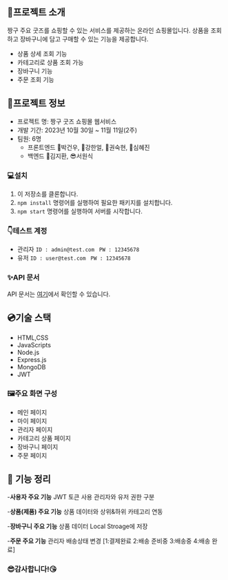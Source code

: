 ## 🎁프로젝트 소개

짱구 주요 굿즈를 쇼핑할 수 있는 서비스를 제공하는 온라인 쇼핑몰입니다. 
상품을 조회하고 장바구니에 담고 구매할 수 있는 기능을 제공합니다.

- 상품 상세 조회 기능
- 카테고리로 상품 조회 가능
- 장바구니 기능
- 주문 조회 기능

## 🔌프로젝트 정보

- 프로젝트 명: 짱구 굿즈 쇼핑몰 웹서비스
- 개발 기간: 2023년 10월 30일 ~ 11월 11일(2주)
- 팀원: 6명
    - 프론트엔드
        👨박건우, 👦강한얼, 👧권숙현, 👩심혜진
    - 백엔드
        🧑김지환, 😎서원식

### 💻설치

1. 이 저장소를 클론합니다.
2. `npm install` 명령어를 실행하여 필요한 패키지를 설치합니다.
3. `npm start` 명령어를 실행하여 서버를 시작합니다.

### 👇테스트 계정

- 관리자
    `ID : admin@test.com `
    `PW : 12345678`
- 유저
    `ID : user@test.com `
    `PW : 12345678`

### ✨API 문서

API 문서는 [여기](https://documenter.getpostman.com/view/30669436/2s9YXh5NWB)에서 확인할 수 있습니다.

## 💿기술 스택
- HTML,CSS
- JavaScripts
- Node.js
- Express.js
- MongoDB
- JWT

### 🖼주요 화면 구성

 - 메인 페이지
 - 마이 페이지
 - 관리자 페이지
 - 카테고리 상품 페이지
 - 장바구니 페이지
 - 주문 페이지

## 🚨 기능 정리

-**사용자 주요 기능**
JWT 토큰 사용
관리자와 유저 권한 구분

-**상품(제품) 주요 기능**
상품 데이터와 상위&하위 카테고리 연동

-**장바구니 주요 기능**
상품 데이터 Local Stroage에 저장 
    
-**주문 주요 기능**
관리자 배송상태 변경 [1:결제완료 2:배송 준비중 3:배송중 4:배송 완료]
   
### 😎감사합니다!😘
